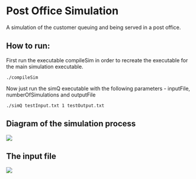# Post Office Simulation
A simulation of the customer queuing and being served in a post office.

## How to run:
First run the executable compileSim in order to recreate the executable for the main simulation executable.
```console
./compileSim
```
Now just run the simQ executable with the following parameters - inputFile, numberOfSimulations and outputFile
```console
./simQ testInput.txt 1 testOutput.txt
```

## Diagram of the simulation process
<img src="https://i.imgur.com/YGu3rWK.png">

## The input file
<img src="https://i.imgur.com/zNCRal7.png">

